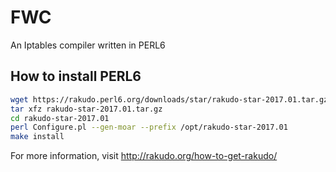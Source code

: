 # FWC
An Iptables compiler written in PERL6


## How to install PERL6
```sh
wget https://rakudo.perl6.org/downloads/star/rakudo-star-2017.01.tar.gz
tar xfz rakudo-star-2017.01.tar.gz
cd rakudo-star-2017.01
perl Configure.pl --gen-moar --prefix /opt/rakudo-star-2017.01
make install
```
For more information, visit http://rakudo.org/how-to-get-rakudo/
